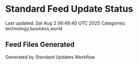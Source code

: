# Standard Feed Update Status
Last updated: Sat Aug  2 06:49:40 UTC 2025
Categories: technology,business,world

## Feed Files Generated

Generated by Standard Updates Workflow
